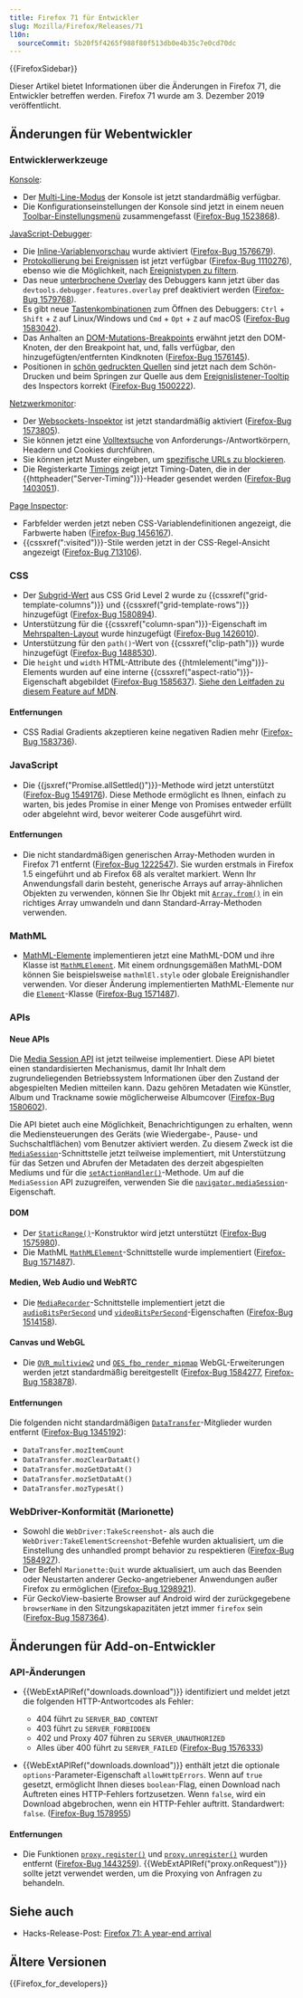 ```yaml
---
title: Firefox 71 für Entwickler
slug: Mozilla/Firefox/Releases/71
l10n:
  sourceCommit: 5b20f5f4265f988f80f513db0e4b35c7e0cd70dc
---
```


{{FirefoxSidebar}}

Dieser Artikel bietet Informationen über die Änderungen in Firefox 71, die Entwickler betreffen werden. Firefox 71 wurde am 3. Dezember 2019 veröffentlicht.

## Änderungen für Webentwickler

### Entwicklerwerkzeuge

[Konsole](https://firefox-source-docs.mozilla.org/devtools-user/web_console/index.html):

- Der [Multi-Line-Modus](https://firefox-source-docs.mozilla.org/devtools-user/web_console/the_command_line_interpreter/index.html#multi-line-mode) der Konsole ist jetzt standardmäßig verfügbar.
- Die Konfigurationseinstellungen der Konsole sind jetzt in einem neuen [Toolbar-Einstellungsmenü](https://firefox-source-docs.mozilla.org/devtools-user/web_console/ui_tour/index.html#toolbar) zusammengefasst ([Firefox-Bug 1523868](https://bugzil.la/1523868)).

[JavaScript-Debugger](https://firefox-source-docs.mozilla.org/devtools-user/debugger/index.html):

- Die [Inline-Variablenvorschau](https://firefox-source-docs.mozilla.org/devtools-user/debugger/how_to/set_a_breakpoint/index.html#inline-variable-preview) wurde aktiviert ([Firefox-Bug 1576679](https://bugzil.la/1576679)).
- [Protokollierung bei Ereignissen](https://firefox-source-docs.mozilla.org/devtools-user/debugger/set_event_listener_breakpoints/index.html#logging-on-events) ist jetzt verfügbar ([Firefox-Bug 1110276](https://bugzil.la/1110276)), ebenso wie die Möglichkeit, nach [Ereignistypen zu filtern](https://firefox-source-docs.mozilla.org/devtools-user/debugger/set_event_listener_breakpoints/index.html#filter-by-event-type).
- Das neue [unterbrochene Overlay](https://firefox-source-docs.mozilla.org/devtools-user/debugger/how_to/step_through_code/index.html#pause-on-breakpoints-overlay) des Debuggers kann jetzt über das `devtools.debugger.features.overlay` pref deaktiviert werden ([Firefox-Bug 1579768](https://bugzil.la/1579768)).
- Es gibt neue [Tastenkombinationen](https://firefox-source-docs.mozilla.org/devtools-user/keyboard_shortcuts/index.html) zum Öffnen des Debuggers: `Ctrl` + `Shift` + `Z` auf Linux/Windows und `Cmd` + `Opt` + `Z` auf macOS ([Firefox-Bug 1583042](https://bugzil.la/1583042)).
- Das Anhalten an [DOM-Mutations-Breakpoints](https://firefox-source-docs.mozilla.org/devtools-user/debugger/break_on_dom_mutation/index.html) erwähnt jetzt den DOM-Knoten, der den Breakpoint hat, und, falls verfügbar, den hinzugefügten/entfernten Kindknoten ([Firefox-Bug 1576145](https://bugzil.la/1576145)).
- Positionen in [schön gedruckten Quellen](https://firefox-source-docs.mozilla.org/devtools-user/debugger/how_to/pretty-print_a_minified_file/index.html) sind jetzt nach dem Schön-Drucken und beim Springen zur Quelle aus dem [Ereignislistener-Tooltip](https://firefox-source-docs.mozilla.org/devtools-user/page_inspector/how_to/examine_event_listeners/index.html) des Inspectors korrekt ([Firefox-Bug 1500222](https://bugzil.la/1500222)).

[Netzwerkmonitor](https://firefox-source-docs.mozilla.org/devtools-user/network_monitor/index.html):

- Der [Websockets-Inspektor](https://firefox-source-docs.mozilla.org/devtools-user/network_monitor/inspecting_web_sockets/index.html) ist jetzt standardmäßig aktiviert ([Firefox-Bug 1573805](https://bugzil.la/1573805)).
- Sie können jetzt eine [Volltextsuche](https://firefox-source-docs.mozilla.org/devtools-user/network_monitor/request_list/index.html#search-in-requests) von Anforderungs-/Antwortkörpern, Headern und Cookies durchführen.
- Sie können jetzt Muster eingeben, um [spezifische URLs zu blockieren](https://firefox-source-docs.mozilla.org/devtools-user/network_monitor/request_list/index.html#blocking-specific-urls).
- Die Registerkarte [Timings](https://firefox-source-docs.mozilla.org/devtools-user/network_monitor/request_details/index.html#timings) zeigt jetzt Timing-Daten, die in der {{httpheader("Server-Timing")}}-Header gesendet werden ([Firefox-Bug 1403051](https://bugzil.la/1403051)).

[Page Inspector](https://firefox-source-docs.mozilla.org/devtools-user/page_inspector/index.html):

- Farbfelder werden jetzt neben CSS-Variablendefinitionen angezeigt, die Farbwerte haben ([Firefox-Bug 1456167](https://bugzil.la/1456167)).
- {{cssxref(":visited")}}-Stile werden jetzt in der CSS-Regel-Ansicht angezeigt ([Firefox-Bug 713106](https://bugzil.la/713106)).

### CSS

- Der [Subgrid-Wert](/de/docs/Web/CSS/CSS_grid_layout/Subgrid) aus CSS Grid Level 2 wurde zu {{cssxref("grid-template-columns")}} und {{cssxref("grid-template-rows")}} hinzugefügt ([Firefox-Bug 1580894](https://bugzil.la/1580894)).
- Unterstützung für die {{cssxref("column-span")}}-Eigenschaft im [Mehrspalten-Layout](/de/docs/Web/CSS/CSS_multicol_layout) wurde hinzugefügt ([Firefox-Bug 1426010](https://bugzil.la/1426010)).
- Unterstützung für den `path()`-Wert von {{cssxref("clip-path")}} wurde hinzugefügt ([Firefox-Bug 1488530](https://bugzil.la/1488530)).
- Die `height` und `width` HTML-Attribute des {{htmlelement("img")}}-Elements wurden auf eine interne {{cssxref("aspect-ratio")}}-Eigenschaft abgebildet ([Firefox-Bug 1585637](https://bugzil.la/1585637)). [Siehe den Leitfaden zu diesem Feature auf MDN](/de/docs/Learn_web_development/Extensions/Performance/Multimedia#rendering_strategy_preventing_jank_when_loading_images).

#### Entfernungen

- CSS Radial Gradients akzeptieren keine negativen Radien mehr ([Firefox-Bug 1583736](https://bugzil.la/1583736)).

### JavaScript

- Die {{jsxref("Promise.allSettled()")}}-Methode wird jetzt unterstützt ([Firefox-Bug 1549176](https://bugzil.la/1549176)). Diese Methode ermöglicht es Ihnen, einfach zu warten, bis jedes Promise in einer Menge von Promises entweder erfüllt oder abgelehnt wird, bevor weiterer Code ausgeführt wird.

#### Entfernungen

- Die nicht standardmäßigen generischen Array-Methoden wurden in Firefox 71 entfernt ([Firefox-Bug 1222547](https://bugzil.la/1222547)). Sie wurden erstmals in Firefox 1.5 eingeführt und ab Firefox 68 als veraltet markiert. Wenn Ihr Anwendungsfall darin besteht, generische Arrays auf array-ähnlichen Objekten zu verwenden, können Sie Ihr Objekt mit [`Array.from()`](/de/docs/Web/JavaScript/Reference/Global_Objects/Array/from) in ein richtiges Array umwandeln und dann Standard-Array-Methoden verwenden.

### MathML

- [MathML-Elemente](/de/docs/Web/MathML/Element) implementieren jetzt eine MathML-DOM und ihre Klasse ist [`MathMLElement`](/de/docs/Web/API/MathMLElement). Mit einem ordnungsgemäßen MathML-DOM können Sie beispielsweise `mathmlEl.style` oder globale Ereignishandler verwenden. Vor dieser Änderung implementierten MathML-Elemente nur die [`Element`](/de/docs/Web/API/Element)-Klasse ([Firefox-Bug 1571487](https://bugzil.la/1571487)).

### APIs

#### Neue APIs

Die [Media Session API](/de/docs/Web/API/Media_Session_API) ist jetzt teilweise implementiert. Diese API bietet einen standardisierten Mechanismus, damit Ihr Inhalt dem zugrundeliegenden Betriebssystem Informationen über den Zustand der abgespielten Medien mitteilen kann. Dazu gehören Metadaten wie Künstler, Album und Trackname sowie möglicherweise Albumcover ([Firefox-Bug 1580602](https://bugzil.la/1580602)).

Die API bietet auch eine Möglichkeit, Benachrichtigungen zu erhalten, wenn die Mediensteuerungen des Geräts (wie Wiedergabe-, Pause- und Suchschaltflächen) vom Benutzer aktiviert werden. Zu diesem Zweck ist die [`MediaSession`](/de/docs/Web/API/MediaSession)-Schnittstelle jetzt teilweise implementiert, mit Unterstützung für das Setzen und Abrufen der Metadaten des derzeit abgespielten Mediums und für die [`setActionHandler()`](/de/docs/Web/API/MediaSession/setActionHandler)-Methode. Um auf die `MediaSession` API zuzugreifen, verwenden Sie die [`navigator.mediaSession`](/de/docs/Web/API/Navigator/mediaSession)-Eigenschaft.

#### DOM

- Der [`StaticRange()`](/de/docs/Web/API/StaticRange/StaticRange)-Konstruktor wird jetzt unterstützt ([Firefox-Bug 1575980](https://bugzil.la/1575980)).
- Die MathML [`MathMLElement`](/de/docs/Web/API/MathMLElement)-Schnittstelle wurde implementiert ([Firefox-Bug 1571487](https://bugzil.la/1571487)).

#### Medien, Web Audio und WebRTC

- Die [`MediaRecorder`](/de/docs/Web/API/MediaRecorder)-Schnittstelle implementiert jetzt die [`audioBitsPerSecond`](/de/docs/Web/API/MediaRecorder/audioBitsPerSecond) und [`videoBitsPerSecond`](/de/docs/Web/API/MediaRecorder/videoBitsPerSecond)-Eigenschaften ([Firefox-Bug 1514158](https://bugzil.la/1514158)).

#### Canvas und WebGL

- Die [`OVR_multiview2`](/de/docs/Web/API/OVR_multiview2) und [`OES_fbo_render_mipmap`](/de/docs/Web/API/OES_fbo_render_mipmap) WebGL-Erweiterungen werden jetzt standardmäßig bereitgestellt ([Firefox-Bug 1584277](https://bugzil.la/1584277), [Firefox-Bug 1583878](https://bugzil.la/1583878)).

#### Entfernungen

Die folgenden nicht standardmäßigen [`DataTransfer`](/de/docs/Web/API/DataTransfer)-Mitglieder wurden entfernt ([Firefox-Bug 1345192](https://bugzil.la/1345192)):

- `DataTransfer.mozItemCount`
- `DataTransfer.mozClearDataAt()`
- `DataTransfer.mozGetDataAt()`
- `DataTransfer.mozSetDataAt()`
- `DataTransfer.mozTypesAt()`

### WebDriver-Konformität (Marionette)

- Sowohl die `WebDriver:TakeScreenshot`- als auch die `WebDriver:TakeElementScreenshot`-Befehle wurden aktualisiert, um die Einstellung des unhandled prompt behavior zu respektieren ([Firefox-Bug 1584927](https://bugzil.la/1584927)).
- Der Befehl `Marionette:Quit` wurde aktualisiert, um auch das Beenden oder Neustarten anderer Gecko-angetriebener Anwendungen außer Firefox zu ermöglichen ([Firefox-Bug 1298921](https://bugzil.la/1298921)).
- Für GeckoView-basierte Browser auf Android wird der zurückgegebene `browserName` in den Sitzungskapazitäten jetzt immer `firefox` sein ([Firefox-Bug 1587364](https://bugzil.la/1587364)).

## Änderungen für Add-on-Entwickler

### API-Änderungen

- {{WebExtAPIRef("downloads.download")}} identifiziert und meldet jetzt die folgenden HTTP-Antwortcodes als Fehler:

  - 404 führt zu `SERVER_BAD_CONTENT`
  - 403 führt zu `SERVER_FORBIDDEN`
  - 402 und Proxy 407 führen zu `SERVER_UNAUTHORIZED`
  - Alles über 400 führt zu `SERVER_FAILED` ([Firefox-Bug 1576333](https://bugzil.la/1576333))

- {{WebExtAPIRef("downloads.download")}} enthält jetzt die optionale `options`-Parameter-Eigenschaft `allowHttpErrors`. Wenn auf `true` gesetzt, ermöglicht Ihnen dieses `boolean`-Flag, einen Download nach Auftreten eines HTTP-Fehlers fortzusetzen. Wenn `false`, wird ein Download abgebrochen, wenn ein HTTP-Fehler auftritt. Standardwert: `false`. ([Firefox-Bug 1578955](https://bugzil.la/1578955))

#### Entfernungen

- Die Funktionen [`proxy.register()`](/de/docs/Mozilla/Add-ons/WebExtensions/API/proxy) und [`proxy.unregister()`](/de/docs/Mozilla/Add-ons/WebExtensions/API/proxy) wurden entfernt ([Firefox-Bug 1443259](https://bugzil.la/1443259)). {{WebExtAPIRef("proxy.onRequest")}} sollte jetzt verwendet werden, um die Proxying von Anfragen zu behandeln.

## Siehe auch

- Hacks-Release-Post: [Firefox 71: A year-end arrival](https://hacks.mozilla.org/2019/12/firefox-71-a-year-end-arrival/)

## Ältere Versionen

{{Firefox_for_developers}}
